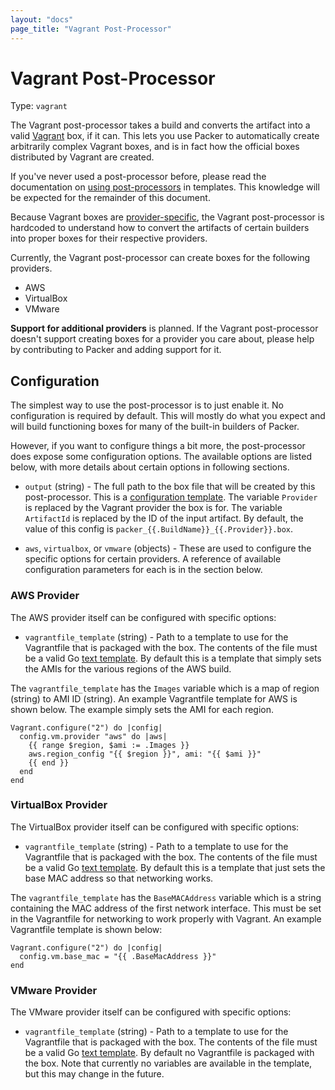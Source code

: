 ```yaml
---
layout: "docs"
page_title: "Vagrant Post-Processor"
---
```


# Vagrant Post-Processor

Type: `vagrant`

The Vagrant post-processor takes a build and converts the artifact
into a valid [Vagrant](http://www.vagrantup.com) box, if it can.
This lets you use Packer to automatically create arbitrarily complex
Vagrant boxes, and is in fact how the official boxes distributed by
Vagrant are created.

If you've never used a post-processor before, please read the
documentation on [using post-processors](/docs/templates/post-processors.html)
in templates. This knowledge will be expected for the remainder of
this document.

Because Vagrant boxes are [provider-specific](#),
the Vagrant post-processor is hardcoded to understand how to convert
the artifacts of certain builders into proper boxes for their
respective providers.

Currently, the Vagrant post-processor can create boxes for the following
providers.

* AWS
* VirtualBox
* VMware

<div class="alert alert-block alert-info">
<strong>Support for additional providers</strong> is planned. If the
Vagrant post-processor doesn't support creating boxes for a provider you
care about, please help by contributing to Packer and adding support for it.
</div>

## Configuration

The simplest way to use the post-processor is to just enable it. No
configuration is required by default. This will mostly do what you expect
and will build functioning boxes for many of the built-in builders of
Packer.

However, if you want to configure things a bit more, the post-processor
does expose some configuration options. The available options are listed
below, with more details about certain options in following sections.

* `output` (string) - The full path to the box file that will be created
  by this post-processor. This is a
  [configuration template](/docs/templates/configuration-templates.html).
  The variable `Provider` is replaced by the Vagrant provider the box is for.
  The variable `ArtifactId` is replaced by the ID of the input artifact.
  By default, the value of this config is `packer_{{.BuildName}}_{{.Provider}}.box`.

* `aws`, `virtualbox`, or `vmware` (objects) - These are used to configure
  the specific options for certain providers. A reference of available
  configuration parameters for each is in the section below.

### AWS Provider

The AWS provider itself can be configured with specific options:

* `vagrantfile_template` (string) - Path to a template to use for the
  Vagrantfile that is packaged with the box. The contents of the file must be a valid Go
  [text template](http://golang.org/pkg/text/template). By default
  this is a template that simply sets the AMIs for the various regions
  of the AWS build.

The `vagrantfile_template` has the `Images` variable which is a map
of region (string) to AMI ID (string). An example Vagrantfile template for
AWS is shown below. The example simply sets the AMI for each region.

```
Vagrant.configure("2") do |config|
  config.vm.provider "aws" do |aws|
    {{ range $region, $ami := .Images }}
	aws.region_config "{{ $region }}", ami: "{{ $ami }}"
	{{ end }}
  end
end
```

### VirtualBox Provider

The VirtualBox provider itself can be configured with specific options:

* `vagrantfile_template` (string) - Path to a template to use for the
  Vagrantfile that is packaged with the box. The contents of the file must be a valid Go
  [text template](http://golang.org/pkg/text/template). By default this is
  a template that just sets the base MAC address so that networking works.

The `vagrantfile_template` has the `BaseMACAddress` variable which is a string
containing the MAC address of the first network interface. This must be set
in the Vagrantfile for networking to work properly with Vagrant. An example
Vagrantfile template is shown below:

```
Vagrant.configure("2") do |config|
  config.vm.base_mac = "{{ .BaseMacAddress }}"
end
```

### VMware Provider

The VMware provider itself can be configured with specific options:

* `vagrantfile_template` (string) - Path to a template to use for the
  Vagrantfile that is packaged with the box. The contents of the file must be a valid Go
  [text template](http://golang.org/pkg/text/template). By default no
  Vagrantfile is packaged with the box. Note that currently no variables
  are available in the template, but this may change in the future.
